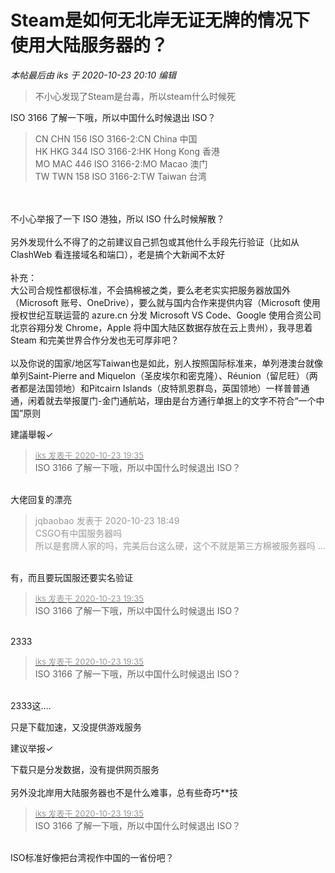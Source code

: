 # Steam是如何无北岸无证无牌的情况下使用大陆服务器的？


<i class="pstatus"> 本帖最后由 iks 于 2020-10-23 20:10 编辑 </i><br />
<div class="quote"><blockquote>不小心发现了Steam是台毒，所以steam什么时候死</blockquote></div>ISO 3166 了解一下哦，所以中国什么时候退出 ISO？<br /><div class="quote"><blockquote>CN CHN 156 ISO 3166-2:CN China 中国<br />
HK HKG 344 ISO 3166-2:HK Hong Kong 香港<br />
MO MAC 446 ISO 3166-2:MO Macao 澳门<br />
TW TWN 158 ISO 3166-2:TW Taiwan 台湾</blockquote></div><br />
<br />
不小心举报了一下 ISO 港独，所以 ISO 什么时候解散？<br />
<br />
另外发现什么不得了的之前建议自己抓包或其他什么手段先行验证（比如从 ClashWeb 看连接域名和端口），老是搞个大新闻不太好<br />
<br />
补充：<br />
大公司合规性都很标准，不会搞棉被之类，要么老老实实把服务器放国外（Microsoft 账号、OneDrive），要么就与国内合作来提供内容（Microsoft 使用授权世纪互联运营的 azure.cn 分发 Microsoft VS Code、Google 使用合资公司北京谷翔分发 Chrome，Apple 将中国大陆区数据存放在云上贵州），我寻思着 Steam 和完美世界合作分发也无可厚非吧？<br />
<br />
以及你说的国家/地区写Taiwan也是如此，别人按照国际标准来，单列港澳台就像单列Saint-Pierre and Miquelon（圣皮埃尔和密克隆）、Réunion（留尼旺）（两者都是法国领地）和Pitcairn Islands（皮特凯恩群岛，英国领地）一样普普通通，闲着就去举报厦门-金门通航站，理由是台方通行单据上的文字不符合“一个中国”原则<img id="aimg_R9u4V" onclick="zoom(this, this.src, 0, 0, 0)" class="zoom" src="https://cdn.jsdelivr.net/gh/hishis/forum-master/public/images/patch.gif" onmouseover="img_onmouseoverfunc(this)" onload="thumbImg(this)" border="0" alt="" />

建議舉報✓<img id="aimg_wPiT6" onclick="zoom(this, this.src, 0, 0, 0)" class="zoom" src="https://i.w3tt.com/2020/08/06/aeX4B.png" onmouseover="img_onmouseoverfunc(this)" onload="thumbImg(this)" border="0" alt="" />

<div class="quote"><blockquote><font size="2"><a href="https://www.hostloc.com/forum.php?mod=redirect&amp;goto=findpost&amp;pid=9342766&amp;ptid=757711" target="_blank"><font color="#999999">iks 发表于 2020-10-23 19:35</font></a></font><br />
ISO 3166 了解一下哦，所以中国什么时候退出 ISO？</blockquote></div><br />
大佬回复的漂亮

<div class="quote"><blockquote><font color="#999999">jqbaobao 发表于 2020-10-23 18:49</font><br />
<font color="#999999">CSGO有中国服务器吗 <br />
所以是套牌人家的吗，完美后台这么硬，这个不就是第三方棉被服务器吗 ...</font></blockquote></div><br />
有，而且要玩国服还要实名验证

<div class="quote"><blockquote><font size="2"><a href="https://www.hostloc.com/forum.php?mod=redirect&amp;goto=findpost&amp;pid=9342766&amp;ptid=757711" target="_blank"><font color="#999999">iks 发表于 2020-10-23 19:35</font></a></font><br />
ISO 3166 了解一下哦，所以中国什么时候退出 ISO？</blockquote></div><br />
2333

<div class="quote"><blockquote><font size="2"><a href="https://www.hostloc.com/forum.php?mod=redirect&amp;goto=findpost&amp;pid=9342766&amp;ptid=757711" target="_blank"><font color="#999999">iks 发表于 2020-10-23 19:35</font></a></font><br />
ISO 3166 了解一下哦，所以中国什么时候退出 ISO？</blockquote></div><br />
2333这....

只是下载加速，又没提供游戏服务

建议举报✓

下载只是分发数据，没有提供网页服务<br />
<br />
另外没北岸用大陆服务器也不是什么难事，总有些奇巧**技<img id="aimg_a1Vxv" onclick="zoom(this, this.src, 0, 0, 0)" class="zoom" src="https://cdn.jsdelivr.net/gh/hishis/forum-master/public/images/patch.gif" onmouseover="img_onmouseoverfunc(this)" onload="thumbImg(this)" border="0" alt="" />

<div class="quote"><blockquote><font size="2"><a href="https://www.hostloc.com/forum.php?mod=redirect&amp;goto=findpost&amp;pid=9342766&amp;ptid=757711" target="_blank"><font color="#999999">iks 发表于 2020-10-23 19:35</font></a></font><br />
ISO 3166 了解一下哦，所以中国什么时候退出 ISO？</blockquote></div><br />
ISO标准好像把台湾视作中国的一省份吧？
